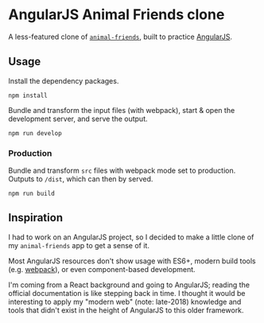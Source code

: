 # AngularJS Animal Friends clone
A less-featured clone of [`animal-friends`](https://github.com/j-d-b/animal-friends), built to practice [AngularJS](https://github.com/angular/angular.js).

## Usage
Install the dependency packages.
```
npm install
```

Bundle and transform the input files (with webpack), start & open the development server, and serve the output.
```
npm run develop
```

### Production
Bundle and transform `src` files with webpack mode set to production. Outputs to `/dist`, which can then by served.
```
npm run build
```

## Inspiration
I had to work on an AngularJS project, so I decided to make a little clone of my `animal-friends` app to get a sense of it.

Most AngularJS resources don't show usage with ES6+, modern build tools (e.g. [webpack](https://github.com/webpack/webpack)), or even component-based development.

I'm coming from a React background and going to AngularJS; reading the official documentation is like stepping back in time. I thought it would be interesting to apply my "modern web" (note: late-2018) knowledge and tools that didn't exist in the height of AngularJS to this older framework.
